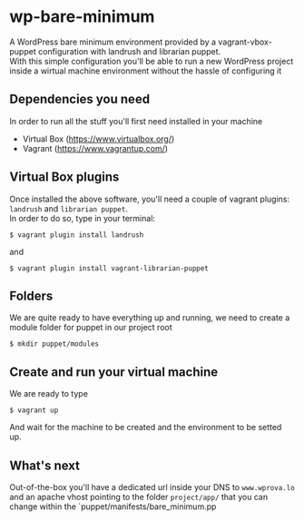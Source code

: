 # wp-bare-minimum
A WordPress bare minimum environment provided by a vagrant-vbox-puppet configuration with landrush and librarian puppet.
<br>
With this simple configuration you'll be able to run a new WordPress project inside a wirtual machine environment without the hassle of configuring it

## Dependencies you need
In order to run all the stuff you'll first need installed in your machine
- Virtual Box (https://www.virtualbox.org/)
- Vagrant (https://www.vagrantup.com/)

## Virtual Box plugins
Once installed the above software, you'll need a couple of vagrant plugins: `landrush` and `librarian puppet`.
<br>
In order to do so, type in your terminal:
```shell
$ vagrant plugin install landrush
```
and 
```shell
$ vagrant plugin install vagrant-librarian-puppet
```

## Folders
We are quite ready to have everything up and running, we need to create a module folder for puppet in our project root
```shell
$ mkdir puppet/modules
```
## Create and run your virtual machine
We are ready to type
```shell
$ vagrant up
```
And wait for the machine to be created and the environment to be setted up. 

## What's next
Out-of-the-box you'll have a dedicated url inside your DNS to `www.wprova.lo` and an apache vhost pointing to the folder `project/app/` that you can change within the `puppet/manifests/bare_minimum.pp





